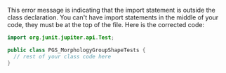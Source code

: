 This error message is indicating that the import statement is outside the class declaration. You can't have import statements in the middle of your code, they must be at the top of the file. Here is the corrected code:

```java
import org.junit.jupiter.api.Test;

public class PGS_MorphologyGroupShapeTests {
  // rest of your class code here
}
```